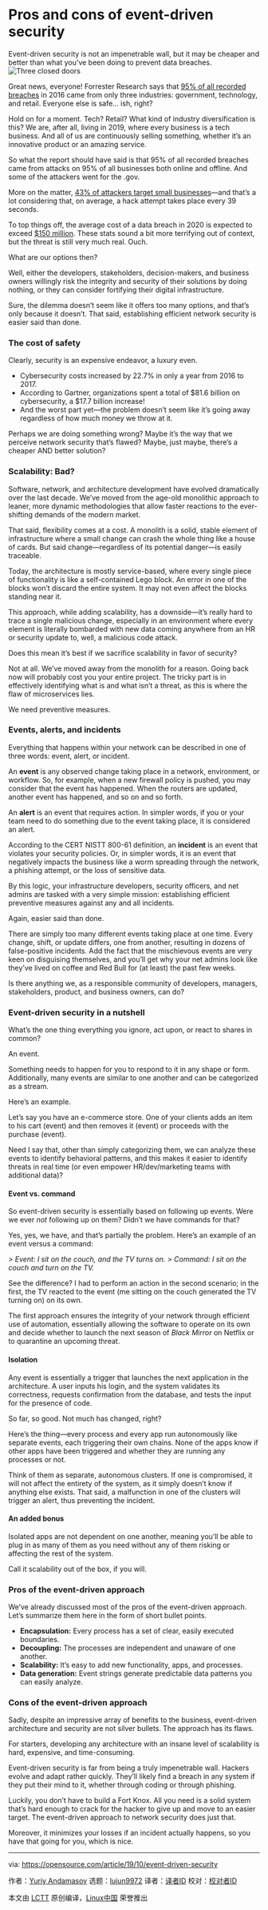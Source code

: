 [#]: collector: (lujun9972)
[#]: translator: ( )
[#]: reviewer: ( )
[#]: publisher: ( )
[#]: url: ( )
[#]: subject: (Pros and cons of event-driven security)
[#]: via: (https://opensource.com/article/19/10/event-driven-security)
[#]: author: (Yuriy Andamasov https://opensource.com/users/yuriy-andamasov)

Pros and cons of event-driven security
======
Event-driven security is not an impenetrable wall, but it may be cheaper
and better than what you've been doing to prevent data breaches.
![Three closed doors][1]

Great news, everyone! Forrester Research says that [95% of all recorded breaches][2] in 2016 came from only three industries: government, technology, and retail. Everyone else is safe... ish, right?

Hold on for a moment. Tech? Retail? What kind of industry diversification is this? We are, after all, living in 2019, where every business is a tech business. And all of us are continuously selling something, whether it’s an innovative product or an amazing service.

So what the report should have said is that 95% of all recorded breaches came from attacks on 95% of all businesses both online and offline. And some of the attackers went for the .gov.

More on the matter, [43% of attackers target small businesses][3]—and that’s a lot considering that, on average, a hack attempt takes place every 39 seconds.

To top things off, the average cost of a data breach in 2020 is expected to exceed [$150 million][4]. These stats sound a bit more terrifying out of context, but the threat is still very much real. Ouch.

What are our options then?

Well, either the developers, stakeholders, decision-makers, and business owners willingly risk the integrity and security of their solutions by doing nothing, or they can consider fortifying their digital infrastructure.

Sure, the dilemma doesn’t seem like it offers too many options, and that’s only because it doesn’t. That said, establishing efficient network security is easier said than done.

### The cost of safety

Clearly, security is an expensive endeavor, a luxury even.

  * Cybersecurity costs increased by 22.7% in only a year from 2016 to 2017.
  * According to Gartner, organizations spent a total of $81.6 billion on cybersecurity, a $17.7 billion increase!
  * And the worst part yet—the problem doesn’t seem like it’s going away regardless of how much money we throw at it.



Perhaps we are doing something wrong? Maybe it’s the way that we perceive network security that’s flawed? Maybe, just maybe, there’s a cheaper AND better solution?

### Scalability: Bad?

Software, network, and architecture development have evolved dramatically over the last decade. We’ve moved from the age-old monolithic approach to leaner, more dynamic methodologies that allow faster reactions to the ever-shifting demands of the modern market.

That said, flexibility comes at a cost. A monolith is a solid, stable element of infrastructure where a small change can crash the whole thing like a house of cards. But said change—regardless of its potential danger—is easily traceable.

Today, the architecture is mostly service-based, where every single piece of functionality is like a self-contained Lego block. An error in one of the blocks won’t discard the entire system. It may not even affect the blocks standing near it.

This approach, while adding scalability, has a downside—it’s really hard to trace a single malicious change, especially in an environment where every element is literally bombarded with new data coming anywhere from an HR or security update to, well, a malicious code attack.

Does this mean it’s best if we sacrifice scalability in favor of security?

Not at all. We’ve moved away from the monolith for a reason. Going back now will probably cost you your entire project. The tricky part is in effectively identifying what is and what isn’t a threat, as this is where the flaw of microservices lies.

We need preventive measures.

### Events, alerts, and incidents

Everything that happens within your network can be described in one of three words: event, alert, or incident.

An **event** is any observed change taking place in a network, environment, or workflow. So, for example, when a new firewall policy is pushed, you may consider that the event has happened. When the routers are updated, another event has happened, and so on and so forth.

An **alert** is an event that requires action. In simpler words, if you or your team need to do something due to the event taking place, it is considered an alert.

According to the CERT NISTT 800-61 definition, an **incident** is an event that violates your security policies. Or, in simpler words, it is an event that negatively impacts the business like a worm spreading through the network, a phishing attempt, or the loss of sensitive data.

By this logic, your infrastructure developers, security officers, and net admins are tasked with a very simple mission: establishing efficient preventive measures against any and all incidents.

Again, easier said than done.

There are simply too many different events taking place at one time. Every change, shift, or update differs, one from another, resulting in dozens of false-positive incidents. Add the fact that the mischievous events are very keen on disguising themselves, and you’ll get why your net admins look like they’ve lived on coffee and Red Bull for (at least) the past few weeks.

Is there anything we, as a responsible community of developers, managers, stakeholders, product, and business owners, can do?

### Event-driven security in a nutshell

What’s the one thing everything you ignore, act upon, or react to shares in common?

An event.

Something needs to happen for you to respond to it in any shape or form. Additionally, many events are similar to one another and can be categorized as a stream.

Here’s an example.

Let’s say you have an e-commerce store. One of your clients adds an item to his cart (event) and then removes it (event) or proceeds with the purchase (event).

Need I say that, other than simply categorizing them, we can analyze these events to identify behavioral patterns, and this makes it easier to identify threats in real time (or even empower HR/dev/marketing teams with additional data)?

#### Event vs. command

So event-driven security is essentially based on following up events. Were we ever _not_ following up on them? Didn’t we have commands for that?

Yes, yes, we have, and that’s partially the problem. Here’s an example of an event versus a command:

_&gt; Event: I sit on the couch, and the TV turns on._
_&gt; Command: I sit on the couch and turn on the TV._

See the difference? I had to perform an action in the second scenario; in the first, the TV reacted to the event (me sitting on the couch generated the TV turning on) on its own.

The first approach ensures the integrity of your network through efficient use of automation, essentially allowing the software to operate on its own and decide whether to launch the next season of _Black Mirror_ on Netflix or to quarantine an upcoming threat.

#### Isolation

Any event is essentially a trigger that launches the next application in the architecture. A user inputs his login, and the system validates its correctness, requests confirmation from the database, and tests the input for the presence of code.

So far, so good. Not much has changed, right?

Here’s the thing—every process and every app run autonomously like separate events, each triggering their own chains. None of the apps know if other apps have been triggered and whether they are running any processes or not.

Think of them as separate, autonomous clusters. If one is compromised, it will not affect the entirety of the system, as it simply doesn’t know if anything else exists. That said, a malfunction in one of the clusters will trigger an alert, thus preventing the incident.

#### An added bonus

Isolated apps are not dependent on one another, meaning you’ll be able to plug in as many of them as you need without any of them risking or affecting the rest of the system.

Call it scalability out of the box, if you will.

### Pros of the event-driven approach

We’ve already discussed most of the pros of the event-driven approach. Let’s summarize them here in the form of short bullet points.

  * **Encapsulation:** Every process has a set of clear, easily executed boundaries.
  * **Decoupling:** The processes are independent and unaware of one another.
  * **Scalability:** It’s easy to add new functionality, apps, and processes.
  * **Data generation:** Event strings generate predictable data patterns you can easily analyze.



### Cons of the event-driven approach

Sadly, despite an impressive array of benefits to the business, event-driven architecture and security are not silver bullets. The approach has its flaws.

For starters, developing any architecture with an insane level of scalability is hard, expensive, and time-consuming.

Event-driven security is far from being a truly impenetrable wall. Hackers evolve and adapt rather quickly. They’ll likely find a breach in any system if they put their mind to it, whether through coding or through phishing.

Luckily, you don’t have to build a Fort Knox. All you need is a solid system that’s hard enough to crack for the hacker to give up and move to an easier target. The event-driven approach to network security does just that.

Moreover, it minimizes your losses if an incident actually happens, so you have that going for you, which is nice.

--------------------------------------------------------------------------------

via: https://opensource.com/article/19/10/event-driven-security

作者：[Yuriy Andamasov][a]
选题：[lujun9972][b]
译者：[译者ID](https://github.com/译者ID)
校对：[校对者ID](https://github.com/校对者ID)

本文由 [LCTT](https://github.com/LCTT/TranslateProject) 原创编译，[Linux中国](https://linux.cn/) 荣誉推出

[a]: https://opensource.com/users/yuriy-andamasov
[b]: https://github.com/lujun9972
[1]: https://opensource.com/sites/default/files/styles/image-full-size/public/lead-images/EDU_UnspokenBlockers_1110_A.png?itok=x8A9mqVA (Three closed doors)
[2]: https://www.techrepublic.com/article/forrester-what-can-we-learn-from-a-disastrous-year-of-hacks-and-breaches/
[3]: https://www.cybintsolutions.com/industries-likely-to-get-hacked/
[4]: https://www.cybintsolutions.com/cyber-security-facts-stats/
